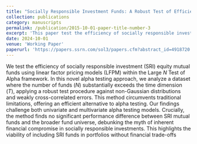 ```yaml
---
title: "Socially Responsible Investment Funds: A Robust Test of Efficiency"
collection: publications
category: manuscripts
permalink: /publication/2015-10-01-paper-title-number-3
excerpt: 'This paper test the efficiency of socially responsible investment (SRI) equity mutual funds using linear factor pricing models (LFPM) within the Large $N$ Test of Alpha framework.'
date: 2024-10-01
venue: 'Working Paper'
paperurl: 'https://papers.ssrn.com/sol3/papers.cfm?abstract_id=4918720'
---
```


We test the efficiency of socially responsible investment (SRI) equity mutual funds using linear factor pricing models (LFPM) within the Large $N$ Test of Alpha framework. In this novel alpha testing approach, we analyze a dataset where the number of funds $(N)$ substantially exceeds the time dimension $(T)$, applying a robust test procedure against non-Gaussian distributions and weakly cross-correlated errors. This method circumvents traditional limitations, offering an efficient alternative to alpha testing. Our findings challenge both univariate and multivariate alpha testing models. Crucially, the method finds no significant performance difference between SRI mutual funds and the broader fund universe, debunking the myth of inherent financial compromise in socially responsible investments. This highlights the viability of including SRI funds in portfolios without financial trade-offs
